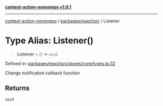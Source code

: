 [**context-action-monorepo v1.0.1**](../../../../README.md)

***

[context-action-monorepo](../../../../README.md) / [packages/react/src](../README.md) / Listener

# Type Alias: Listener()

> **Listener** = () => `void`

Defined in: [packages/react/src/stores/core/types.ts:32](https://github.com/mineclover/context-action/blob/cd08d4e3b87a65a1296f2b120f18fcabd78f2914/packages/react/src/stores/core/types.ts#L32)

Change notification callback function

## Returns

`void`
